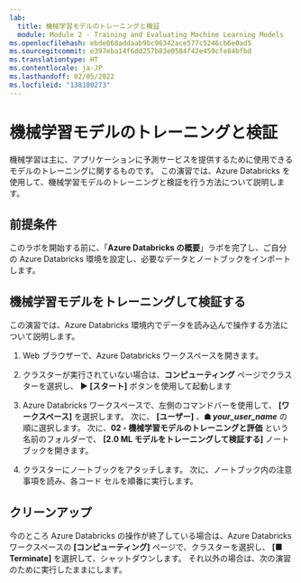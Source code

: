 ```yaml
---
lab:
  title: 機械学習モデルのトレーニングと検証
  module: Module 2 - Training and Evaluating Machine Learning Models
ms.openlocfilehash: ebde868addaab9bc96342ace577c5246cb6e0ad5
ms.sourcegitcommit: e397eba14f6dd257b83e0584f42e459cfe84bfbd
ms.translationtype: HT
ms.contentlocale: ja-JP
ms.lasthandoff: 02/05/2022
ms.locfileid: "138100273"
---
```

# <a name="training-and-validating-a-machine-learning-model"></a>機械学習モデルのトレーニングと検証

機械学習は主に、アプリケーションに予測サービスを提供するために使用できるモデルのトレーニングに関するものです。 この演習では、Azure Databricks を使用して、機械学習モデルのトレーニングと検証を行う方法について説明します。

## <a name="prerequisites"></a>前提条件

このラボを開始する前に、「**Azure Databricks の概要**」ラボを完了し、ご自分の Azure Databricks 環境を設定し、必要なデータとノートブックをインポートします。

## <a name="train-and-validate-a-machine-learning-model"></a>機械学習モデルをトレーニングして検証する

この演習では、Azure Databricks 環境内でデータを読み込んで操作する方法について説明します。

1. Web ブラウザーで、Azure Databricks ワークスペースを開きます。

1. クラスターが実行されていない場合は、**コンピューティング** ページでクラスターを選択し、 **&#9654; [スタート]** ボタンを使用して起動します

1. Azure Databricks ワークスペースで、左側のコマンドバーを使用して、 **[ワークスペース]** を選択します。 次に、 **[ユーザー]** 、**&#9751; *your_user_name*** の順に選択します。 次に、**02 - 機械学習モデルのトレーニングと評価** という名前のフォルダーで、 **[2.0 ML モデルをトレーニングして検証する]** ノートブックを開きます。

1. クラスターにノートブックをアタッチします。 次に、ノートブック内の注意事項を読み、各コード セルを順番に実行します。

## <a name="clean-up"></a>クリーンアップ

今のところ Azure Databricks の操作が終了している場合は、Azure Databricks ワークスペースの **[コンピューティング]** ページで、クラスターを選択し、 **[&#9632; Terminate]** を選択して、シャットダウンします。 それ以外の場合は、次の演習のために実行したままにします。
